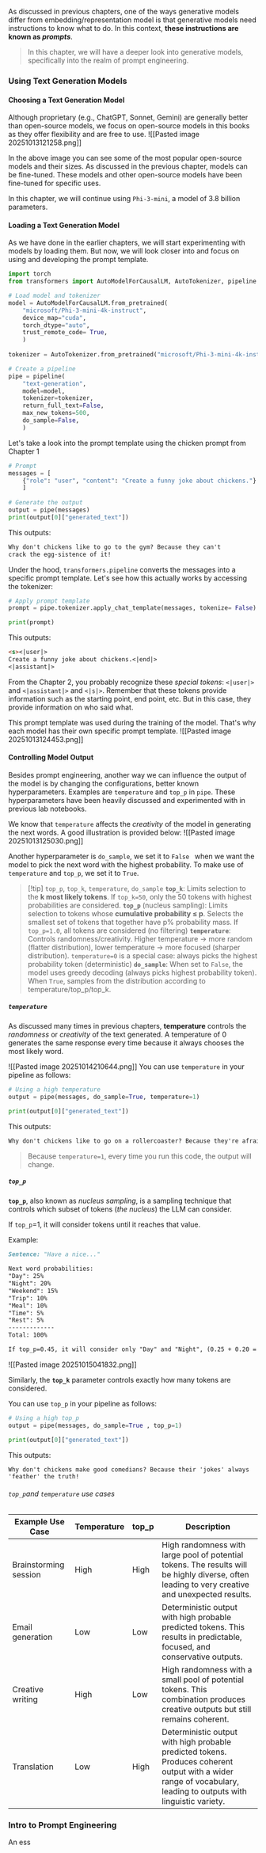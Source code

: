 As discussed in previous chapters, one of the ways generative models differ from embedding/representation model is that generative models need instructions to know what to do. In this context, **these instructions are known as *prompts***. 

> In this chapter, we will have a deeper look into generative models, specifically into the realm of prompt engineering.

### Using Text Generation Models
#### Choosing a Text Generation Model
Although proprietary (e.g.,  ChatGPT, Sonnet, Gemini) are generally better than open-source models, we focus on open-source models in this books as they offer flexibility and are free to use.
![[Pasted image 20251013121258.png]]

In the above image you can see some of the most popular open-source  models and their sizes. As discussed in the previous chapter, models can be fine-tuned. These models and other open-source models have been fine-tuned for specific uses.

In this chapter, we will continue using `Phi-3-mini`, a model of 3.8 billion parameters. 

#### Loading a Text Generation Model
As we have done in the earlier chapters, we will start experimenting with models by loading them. But now, we will look closer into and focus on using and developing the prompt template. 

```python
import torch
from transformers import AutoModelForCausalLM, AutoTokenizer, pipeline

# Load model and tokenizer 
model = AutoModelForCausalLM.from_pretrained(
	"microsoft/Phi-3-mini-4k-instruct",
	device_map="cuda",
	torch_dtype="auto",
	trust_remote_code= True,
	)
	
tokenizer = AutoTokenizer.from_pretrained("microsoft/Phi-3-mini-4k-instruct")

# Create a pipeline
pipe = pipeline(
	"text-generation",
	model=model,
	tokenizer=tokenizer,
	return_full_text=False,
	max_new_tokens=500,
	do_sample=False,
	)
```

Let's take a look into the prompt template using the chicken prompt from Chapter 1
```python
# Prompt
messages = [
	{"role": "user", "content": "Create a funny joke about chickens."}
	]
	
# Generate the output 
output = pipe(messages)
print(output[0]["generated_text"])
```
This outputs:
```markdown
Why don't chickens like to go to the gym? Because they can't
crack the egg-sistence of it!
```

Under the hood, `transformers.pipeline` converts the messages into a specific prompt template. Let's see how this actually works by accessing the tokenizer:

```python
# Apply prompt template
prompt = pipe.tokenizer.apply_chat_template(messages, tokenize= False)

print(prompt)
```
This outputs:
```markdown
<s><|user|>
Create a funny joke about chickens.<|end|>
<|assistant|>
```

From the Chapter 2, you probably recognize these *special tokens*: `<|user|>` and `<|assistant|>` and `<|s|>`. Remember that these tokens provide information such as the starting point, end point, etc. But in this case, they provide information on who said what. 

This prompt template was used during the training of the model. That's why each model has their own specific prompt template.
![[Pasted image 20251013124453.png]]

#### Controlling Model Output
Besides prompt engineering, another way we can influence the output of the model is by changing the configurations, better known hyperparameters. Examples are `temperature` and `top_p` in `pipe`. These hyperparameters have been heavily discussed and experimented with in previous lab notebooks.

We know that `temperature` affects the *creativity* of the model in generating the next words. A good illustration is provided below:
![[Pasted image 20251013125030.png]]

Another hyperparameter is `do_sample`, we set it to `False ` when we want the model to pick the next word with the highest probability. To make use of `temperature` and `top_p`, we set it to `True`. 


> [!tip] `top_p`, `top_k`, `temperature`, `do_sample`
>  **`top_k`**: Limits selection to the **k most likely tokens**. If
  `top_k=50`, only the 50 tokens with highest probabilities are
  considered.
  **`top_p`** (nucleus sampling): Limits selection to tokens whose
  **cumulative probability ≤ p**. Selects the smallest set of tokens
  that together have p% probability mass.
  >     If `top_p=1.0`, all tokens are considered (no filtering)
  **`temperature`**: Controls randomness/creativity. Higher temperature
  → more random (flatter distribution), lower temperature → more focused
   (sharper distribution).
  >     `temperature=0` is a special case: always picks the highest
  probability token (deterministic)
 **`do_sample`**: When set to `False`, the model uses greedy decoding
  (always picks highest probability token). When `True`, samples from
  the distribution according to temperature/top_p/top_k.

##### `temperature`
As discussed many times in previous chapters, **temperature** controls the *randomness* or *creativity* of the text generated. 
A temperature of 0 generates the same response every time because it always chooses the most likely word. 

![[Pasted image 20251014210644.png]]
You can use `temperature` in your pipeline as follows:
```python
# Using a high temperature
output = pipe(messages, do_sample=True, temperature=1)

print(output[0]["generated_text"])
```

This outputs:
```markdown
Why don't chickens like to go on a rollercoaster? Because they're afraid they might suddenly become chicken-soup!
```

> Because `temperature=1`, every time you run this code, the output will change. 

##### `top_p`
**`top_p`**, also known as *nucleus sampling*, is a sampling technique that controls which subset of tokens (*the nucleus*) the LLM can consider.  

If `top_p`=1, it will consider tokens until it reaches that value. 

Example:
```markdown
Sentence: "Have a nice..."

Next word probabilities:
"Day": 25%
"Night": 20%
"Weekend": 15%
"Trip": 10%
"Meal": 10%
"Time": 5%
"Rest": 5%
-------------
Total: 100%

If top_p=0.45, it will consider only "Day" and "Night", (0.25 + 0.20 = 0.45, more deterministic)

```
![[Pasted image 20251015041832.png]]

Similarly, the **`top_k`** parameter controls exactly how many tokens are considered. 

You can use `top_p` in your pipeline as follows:
```python
# Using a high top_p
output = pipe(messages, do_sample=True , top_p=1)

print(output[0]["generated_text"])
```
This outputs:
```
Why don't chickens make good comedians? Because their 'jokes' always 'feather' the truth!
```
###### `top_p`and `temperature` use cases  

| Example Use Case      | Temperature | top_p | Description                                                                                                                                                      |
| --------------------- | ----------- | ----- | ---------------------------------------------------------------------------------------------------------------------------------------------------------------- |
| Brainstorming session | High        | High  | High randomness with large pool of potential tokens. The results will be highly diverse, often leading to very creative and unexpected results.                  |
| Email generation      | Low         | Low   | Deterministic output with high probable predicted tokens. This results in predictable, focused, and conservative outputs.                                        |
| Creative writing      | High        | Low   | High randomness with a small pool of potential tokens. This combination produces creative outputs but still remains coherent.                                    |
| Translation           | Low         | High  | Deterministic output with high probable predicted tokens. Produces coherent output with a wider range of vocabulary, leading to outputs with linguistic variety. |

### Intro to Prompt Engineering
An ess